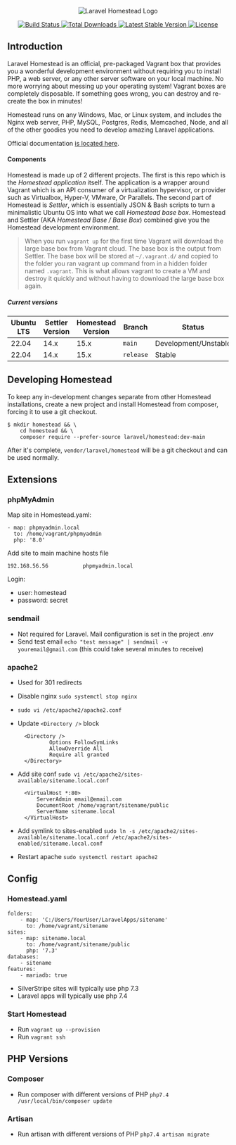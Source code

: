 <p align="center"><img src="/art/logo.svg" alt="Laravel Homestead Logo"></p>

<p align="center">
    <a href="https://github.com/laravel/homestead/actions">
        <img src="https://github.com/laravel/homestead/workflows/tests/badge.svg" alt="Build Status">
    </a>
    <a href="https://packagist.org/packages/laravel/homestead">
        <img src="https://img.shields.io/packagist/dt/laravel/homestead" alt="Total Downloads">
    </a>
    <a href="https://packagist.org/packages/laravel/homestead">
        <img src="https://img.shields.io/packagist/v/laravel/homestead" alt="Latest Stable Version">
    </a>
    <a href="https://packagist.org/packages/laravel/homestead">
        <img src="https://img.shields.io/packagist/l/laravel/homestead" alt="License">
    </a>
</p>

## Introduction

Laravel Homestead is an official, pre-packaged Vagrant box that provides you a wonderful development environment without requiring you to install PHP, a web server, or any other server software on your local machine. No more worrying about messing up your operating system! Vagrant boxes are completely disposable. If something goes wrong, you can destroy and re-create the box in minutes!

Homestead runs on any Windows, Mac, or Linux system, and includes the Nginx web server, PHP, MySQL, Postgres, Redis, Memcached, Node, and all of the other goodies you need to develop amazing Laravel applications.

Official documentation [is located here](https://laravel.com/docs/homestead).

#### Components

Homestead is made up of 2 different projects. The first is this repo which is the *Homestead application* itself. The application is a wrapper around Vagrant which is an API consumer of a virtualization hypervisor, or provider such as Virtualbox, Hyper-V, VMware, Or Parallels. The second part of Homestead is *Settler*, which is essentially JSON & Bash scripts to turn a minimalistic Ubuntu OS into what we call *Homestead base box*. Homestead and Settler (AKA *Homestead Base / Base Box*) combined give you the Homestead development environment.

> When you run `vagrant up` for the first time Vagrant will download the large base box from Vagrant cloud. The base box is the output from Settler. The base box will be stored at `~/.vagrant.d/` and copied to the folder you ran vagrant up command from in a hidden folder named `.vagrant`. This is what allows vagrant to create a VM and destroy it quickly and without having to download the large base box again.

##### Current versions
| Ubuntu LTS | Settler Version | Homestead Version | Branch    | Status               |
|------------|-----------------|-------------------|-----------|----------------------|
| 22.04      | 14.x            | 15.x              | `main`    | Development/Unstable |
| 22.04      | 14.x            | 15.x              | `release` | Stable               |

## Developing Homestead

To keep any in-development changes separate from other Homestead installations, create a new project and install
Homestead from composer, forcing it to use a git checkout.

```
$ mkdir homestead && \
    cd homestead && \
    composer require --prefer-source laravel/homestead:dev-main
```

After it's complete, `vendor/laravel/homestead` will be a git checkout and can be used normally.

## Extensions
### phpMyAdmin
Map site in Homestead.yaml:

    - map: phpmyadmin.local
      to: /home/vagrant/phpmyadmin
      php: '8.0'

Add site to main machine hosts file

	192.168.56.56           phpmyadmin.local

Login:
- user: homestead
- password: secret

### sendmail
- Not required for Laravel. Mail configuration is set in the project .env
- Send test email `echo "test message" | sendmail -v youremail@gmail.com` (this could take several minutes to receive)

### apache2
- Used for 301 redirects
- Disable nginx `sudo systemctl stop nginx`
- `sudo vi /etc/apache2/apache2.conf`
- Update `<Directory />` block

        <Directory />
                Options FollowSymLinks
                AllowOverride All
                Require all granted
        </Directory>

- Add site conf `sudo vi /etc/apache2/sites-available/sitename.local.conf`

        <VirtualHost *:80>
            ServerAdmin email@email.com
            DocumentRoot /home/vagrant/sitename/public
            ServerName sitename.local
        </VirtualHost>

- Add symlink to sites-enabled `sudo ln -s /etc/apache2/sites-available/sitename.local.conf /etc/apache2/sites-enabled/sitename.local.conf`
- Restart apache `sudo systemctl restart apache2`

## Config
### Homestead.yaml

    folders:
        - map: 'C:/Users/YourUser/LaravelApps/sitename'
          to: /home/vagrant/sitename
    sites:
        - map: sitename.local
          to: /home/vagrant/sitename/public
          php: '7.3'
    databases:
        - sitename
    features:
        - mariadb: true

- SilverStripe sites will typically use php 7.3
- Laravel apps will typically use php 7.4

### Start Homestead
- Run `vagrant up --provision`
- Run `vagrant ssh`

## PHP Versions
### Composer
- Run composer with different versions of PHP `php7.4 /usr/local/bin/composer update`

### Artisan
- Run artisan with different versions of PHP `php7.4 artisan migrate`
